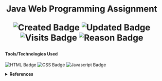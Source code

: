  
 <h1 align="center"> Java Web Programming Assignment 

 

 ![Created Badge](https://badges.pufler.dev/created/sumaiyakawsar/2018-Java-Web-Project?&style=plastic&color=black&labelColor=1AEE0B) ![Updated Badge](https://badges.pufler.dev/updated/sumaiyakawsar/2018-Java-Web-Project?&style=plastic&color=black&labelColor=0004FF) ![Visits Badge](https://badges.pufler.dev/visits/sumaiyakawsar/2018-Java-Web-Project?&style=plastic&color=black&labelColor=BF3F41) ![Reason Badge](https://img.shields.io/badge/University-Assignment-red?style=plastic) 

</h1>

#### Tools/Technologies Used
![HTML Badge](https://img.shields.io/badge/HTML-blue?style=flat&logo=html5&logoColor=white) ![CSS Badge](https://img.shields.io/badge/CSS-orange?logo=css3&style=flat) ![Javascript Badge](https://img.shields.io/badge/-Javascript-F7DF1E?style=flat&logo=javascript&logoColor=white)



<details>
<summary><b>References</b></summary>

| Name                        | Repository Link                |
| ----------------------------| ---------------------------    |
| _Profile Badges_            | https://www.shields.io/        |
| _Years & Repos Counter_     | https://pufler.dev/git-badges/ |

</details>

